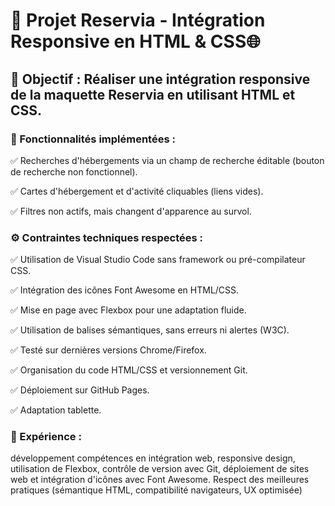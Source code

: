 
# 🚀 Projet Reservia - Intégration Responsive en HTML & CSS🌐
## 🎯 Objectif : Réaliser une intégration responsive de la maquette Reservia en utilisant HTML et CSS.

### 🔧 Fonctionnalités implémentées :

  ✅ Recherches d'hébergements via un champ de recherche éditable (bouton de recherche non fonctionnel).

  ✅ Cartes d'hébergement et d'activité cliquables (liens vides).

  ✅ Filtres non actifs, mais changent d'apparence au survol.

### ⚙️ Contraintes techniques respectées :

  ✅ Utilisation de Visual Studio Code sans framework ou pré-compilateur CSS.

  ✅ Intégration des icônes Font Awesome en HTML/CSS.

  ✅ Mise en page avec Flexbox pour une adaptation fluide.

  ✅ Utilisation de balises sémantiques, sans erreurs ni alertes (W3C).

  ✅ Testé sur dernières versions Chrome/Firefox.

  ✅ Organisation du code HTML/CSS et versionnement Git.

  ✅ Déploiement sur GitHub Pages.

  ✅ Adaptation tablette.

### 🌟 Expérience : 

développement compétences en intégration web, responsive design, utilisation de Flexbox, contrôle de version avec Git, déploiement de sites web et intégration d'icônes avec Font Awesome. Respect des meilleures pratiques (sémantique HTML, compatibilité navigateurs, UX optimisée)
